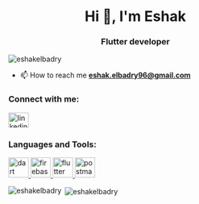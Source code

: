 <h1 align="center">Hi 👋, I'm Eshak</h1>
<h3 align="center">Flutter developer</h3>

<p align="left"> <img src="https://komarev.com/ghpvc/?username=eshakelbadry&label=Profile%20views&color=0e75b6&style=flat" alt="eshakelbadry" /> </p>

- 📫 How to reach me **eshak.elbadry96@gmail.com**

<h3 align="left">Connect with me:</h3>
<p align="left">
<a href="https://linkedin.com/in/linkedin.com/in/eshak-elbadry-48510a18b" target="blank"><img align="center" src="https://raw.githubusercontent.com/rahuldkjain/github-profile-readme-generator/master/src/images/icons/Social/linked-in-alt.svg" alt="linkedin.com/in/eshak-elbadry-48510a18b" height="30" width="40" /></a>

</p>

<h3 align="left">Languages and Tools:</h3>
<p align="left"> <a href="https://dart.dev" target="_blank" rel="noreferrer"> <img src="https://www.vectorlogo.zone/logos/dartlang/dartlang-icon.svg" alt="dart" width="40" height="40"/> </a> <a href="https://firebase.google.com/" target="_blank" rel="noreferrer"> <img src="https://www.vectorlogo.zone/logos/firebase/firebase-icon.svg" alt="firebase" width="40" height="40"/> </a> <a href="https://flutter.dev" target="_blank" rel="noreferrer"> <img src="https://www.vectorlogo.zone/logos/flutterio/flutterio-icon.svg" alt="flutter" width="40" height="40"/> </a> <a href="https://postman.com" target="_blank" rel="noreferrer"> <img src="https://www.vectorlogo.zone/logos/getpostman/getpostman-icon.svg" alt="postman" width="40" height="40"/> </a> </p>

<p><img align="left" src="https://github-readme-stats.vercel.app/api/top-langs?username=eshakelbadry&show_icons=true&locale=en&layout=compact" alt="eshakelbadry" /></p>

<p>&nbsp;<img align="center" src="https://github-readme-stats.vercel.app/api?username=eshakelbadry&show_icons=true&locale=en" alt="eshakelbadry" /></p>
